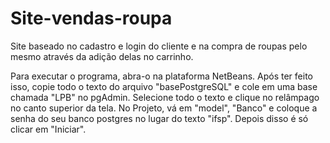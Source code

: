 # Site-vendas-roupa
Site baseado no cadastro e login do cliente e na compra de roupas pelo mesmo através da adição delas no carrinho.

Para executar o programa, abra-o na plataforma NetBeans. Após ter feito isso, copie todo o texto do arquivo "basePostgreSQL" e cole em uma base chamada "LPB" no pgAdmin. Selecione todo o texto e clique no relâmpago no canto superior da tela. No Projeto, vá em "model", "Banco" e coloque a senha do seu banco postgres no lugar do texto "ifsp". Depois disso é só clicar em "Iniciar".
